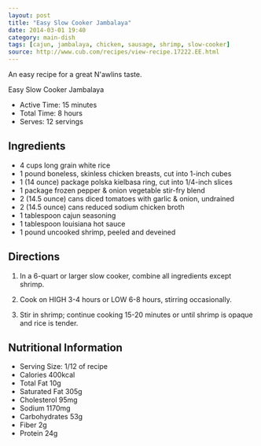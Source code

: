 ```yaml
---
layout: post
title: "Easy Slow Cooker Jambalaya"
date: 2014-03-01 19:40
category: main-dish
tags: [cajun, jambalaya, chicken, sausage, shrimp, slow-cooker]
source: http://www.cub.com/recipes/view-recipe.17222.EE.html
---
```


<div class="excerpt">
An easy recipe for a great N'awlins taste.
</div>


Easy Slow Cooker Jambalaya

* Active Time: 15 minutes
* Total Time: 8 hours
* Serves: 12 servings

## Ingredients

* 4 cups long grain white rice
* 1 pound boneless, skinless chicken breasts, cut into 1-inch cubes
* 1 (14 ounce) package polska kielbasa ring, cut into 1/4-inch slices
* 1 package frozen pepper & onion vegetable stir-fry blend
* 2 (14.5 ounce) cans diced tomatoes with garlic & onion, undrained
* 2 (14.5 ounce) cans reduced sodium chicken broth
* 1 tablespoon cajun seasoning
* 1 tablespoon louisiana hot sauce
* 1 pound uncooked shrimp, peeled and deveined

## Directions

1. In a 6-quart or larger slow cooker, combine all ingredients except shrimp.

2. Cook on HIGH 3-4 hours or LOW 6-8 hours, stirring occasionally.

3. Stir in shrimp; continue cooking 15-20 minutes or until shrimp is opaque and rice is tender.

## Nutritional Information

* Serving Size: 1/12 of recipe
* Calories 400kcal
* Total Fat 10g
* Saturated Fat 305g
* Cholesterol 95mg
* Sodium 1170mg
* Carbohydrates 53g
* Fiber 2g
* Protein 24g

